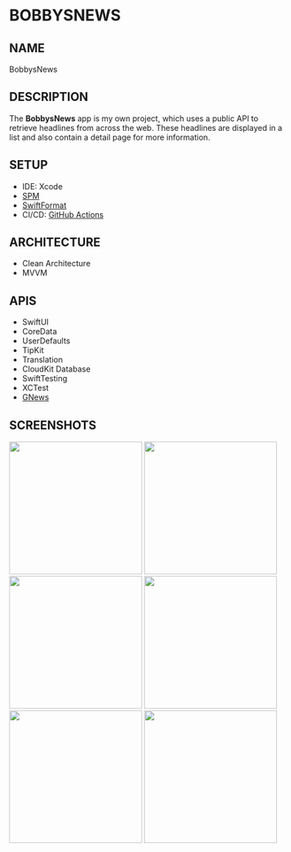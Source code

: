# BOBBYSNEWS

## NAME
BobbysNews

## DESCRIPTION
The **BobbysNews** app is my own project, which uses a public API to retrieve headlines from across the web. These headlines are displayed in a list and also contain a detail page for more information.

## SETUP
- IDE: Xcode
- [SPM](https://github.com/swiftlang/swift-package-manager)
- [SwiftFormat](https://github.com/nicklockwood/SwiftFormat)
- CI/CD: [GitHub Actions](https://docs.github.com/en/actions)

## ARCHITECTURE
- Clean Architecture
- MVVM

## APIS
- SwiftUI
- CoreData
- UserDefaults
- TipKit
- Translation
- CloudKit Database
- SwiftTesting
- XCTest
- [GNews](https://gnews.io)

## SCREENSHOTS
<img width="240" src="https://github.com/user-attachments/assets/4bbd4618-771f-413d-86b7-e8543b5dd69f#gh-light-mode-only">
<img width="240" src="https://github.com/user-attachments/assets/689a6b62-3fcd-4519-acc3-39d6842a3fd1#gh-dark-mode-only">
<img width="240" src="https://github.com/user-attachments/assets/45bb42f1-b391-4080-aaf6-09863d726e2e#gh-light-mode-only">
<img width="240" src="https://github.com/user-attachments/assets/53e43dfb-7739-42c3-bbbd-681a82e2989f#gh-dark-mode-only">
<img width="240" src="https://github.com/user-attachments/assets/2324b9f8-4181-4539-9274-e26f88f37be0#gh-light-mode-only">
<img width="240" src="https://github.com/user-attachments/assets/e3a10b2a-b807-44da-b035-131f7dce219b#gh-dark-mode-only">
